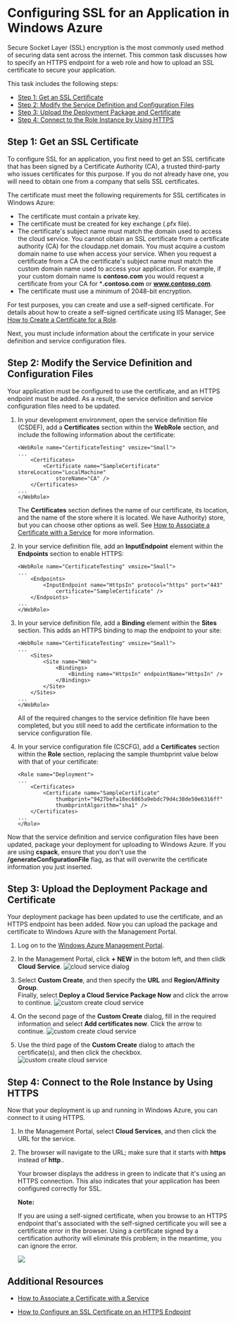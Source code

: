 <properties linkid="dev-shared-common-tasks-enable-ssl" urlDisplayName="Enable SSL" pageTitle="Configure SSL for a cloud service - Windows Azure" metaKeywords="Azure SSL, Azure HTTPS, Windows Azure SSL, Windows Azure HTTPS" metaDescription="Learn how to specify an HTTPS endpoint for a web role and how to upload an SSL certificate to secure your application." metaCanonical="" disqusComments="1" umbracoNaviHide="0" writer="" editor="mollybos" manager="jeffreyg" />

# Configuring SSL for an Application in Windows Azure

Secure Socket Layer (SSL) encryption is the most commonly used method of
securing data sent across the internet. This common task discusses how
to specify an HTTPS endpoint for a web role and how to upload an SSL
certificate to secure your application.

This task includes the following steps:

-   [Step 1: Get an SSL Certificate][]
-   [Step 2: Modify the Service Definition and Configuration Files][]
-   [Step 3: Upload the Deployment Package and Certificate][]
-   [Step 4: Connect to the Role Instance by Using HTTPS][]

<a name="step1"> </a>

## Step 1: Get an SSL Certificate

To configure SSL for an application, you first need to get an SSL
certificate that has been signed by a Certificate Authority (CA), a
trusted third-party who issues certificates for this purpose. If you do
not already have one, you will need to obtain one from a company that
sells SSL certificates.

The certificate must meet the following requirements for SSL
certificates in Windows Azure:

-   The certificate must contain a private key.
-   The certificate must be created for key exchange (.pfx file).
-   The certificate's subject name must match the domain used to access the cloud service. You cannot obtain an SSL certificate from a certificate authority (CA) for the cloudapp.net domain. You must acquire a custom domain name to use when access your service. When you request a certificate from a CA the certificate's subject name must match the custom domain name used to access your application. For example, if your custom domain name is **contoso.com** you would request a certificate from your CA for ***.contoso.com** or **www.contoso.com**.
-   The certificate must use a minimum of 2048-bit encryption.

For test purposes, you can create and use a self-signed certificate. For details about how to create a self-signed certificate using IIS Manager, See [How to Create a Certificate for a Role][].

Next, you must include information about the certificate in your service definition and service configuration files.

<a name="step2"> </a>

## Step 2: Modify the Service Definition and Configuration Files

Your application must be configured to use the certificate, and an HTTPS endpoint must be added. As a result, the service definition and service configuration files need to be updated.

1.  In your development environment, open the service definition file (CSDEF), add a **Certificates** section within the **WebRole** section, and include the following information about the certificate:

        <WebRole name="CertificateTesting" vmsize="Small">
        ...
            <Certificates>
                <Certificate name="SampleCertificate" storeLocation="LocalMachine" 
                    storeName="CA" />
            </Certificates>
        ...
        </WebRole>

    The **Certificates** section defines the name of our certificate, its location, and the name of the store where it is located. We have Authority) store, but you can choose other options as well. See [How to Associate a Certificate with a Service][] for more information.

2.  In your service definition file, add an **InputEndpoint** element within the **Endpoints** section to enable HTTPS:

        <WebRole name="CertificateTesting" vmsize="Small">
        ...
            <Endpoints>
                <InputEndpoint name="HttpsIn" protocol="https" port="443" 
                    certificate="SampleCertificate" />
            </Endpoints>
        ...
        </WebRole>

3.  In your service definition file, add a **Binding** element within the **Sites** section. This adds an HTTPS binding to map the endpoint to your site:

        <WebRole name="CertificateTesting" vmsize="Small">
        ...
            <Sites>
                <Site name="Web">
                    <Bindings>
                        <Binding name="HttpsIn" endpointName="HttpsIn" />
                    </Bindings>
                </Site>
            </Sites>
        ...
        </WebRole>

    All of the required changes to the service definition file have been completed, but you still need to add the certificate information to the service configuration file.

4.  In your service configuration file (CSCFG), add a **Certificates** section within the **Role** section, replacing the sample thumbprint value below with that of your certificate:

        <Role name="Deployment">
        ...
            <Certificates>
                <Certificate name="SampleCertificate" 
                    thumbprint="9427befa18ec6865a9ebdc79d4c38de50e6316ff" 
                    thumbprintAlgorithm="sha1" />
            </Certificates>
        ...
        </Role>

Now that the service definition and service configuration files have been updated, package your deployment for uploading to Windows Azure. If you are using **cspack**, ensure that you don't use the **/generateConfigurationFile** flag, as that will overwrite the certificate information you just inserted.

<a name="step3"> </a>

## Step 3: Upload the Deployment Package and Certificate

Your deployment package has been updated to use the certificate, and an
HTTPS endpoint has been added. Now you can upload the package and
certificate to Windows Azure with the Management Portal.

1.  Log on to the [Windows Azure Management Portal].

2.  In the Management Portal, click **+ NEW** in the botom left, and then clidk **Cloud Service**.
	![cloud service dialog][new-cloud-service]

3.  Select **Custom Create**, and then specify the **URL** and **Region/Affinity Group**.  
	Finally, select **Deploy a Cloud Service Package Now** and click the arrow to continue.
	![custom create cloud service][custom-create-page1]
	
4.  On the second page of the **Custom Create** dialog, fill in the required information and select **Add certificates now**. Click the arrow to continue.
	![custom create cloud service][custom-create-page2]

5. Use the third page of the **Custom Create** dialog to attach the certificate(s), and then click the checkbox.
	![custom create cloud service][custom-create-page3] 

<a name="step4"> </a>

## Step 4: Connect to the Role Instance by Using HTTPS

Now that your deployment is up and running in Windows Azure, you can
connect to it using HTTPS.

1.  In the Management Portal, select **Cloud Services**, and then click the URL for the service.

2.  The browser will navigate to the URL; make sure that it starts
	with **https** instead of **http**..

    Your browser displays the address in green to indicate that it's
    using an HTTPS connection. This also indicates that your application
    has been configured correctly for SSL.

    <div class="dev-callout">
	<strong>Note:</strong>
	<p>If you are using a self-signed certificate, when you
    browse to an HTTPS endpoint that's associated with the self-signed
    certificate you will see a certificate error in the browser. Using a
    certificate signed by a certification authority will eliminate this
    problem; in the meantime, you can ignore the error.</p>
	</div>

    ![][3]

## Additional Resources
* [How to Associate a Certificate with a Service][]
* [How to Configure an SSL Certificate on an HTTPS Endpoint][]

  [Step 1: Get an SSL Certificate]: #step1
  [Step 2: Modify the Service Definition and Configuration Files]: #step2
  [Step 3: Upload the Deployment Package and Certificate]: #step3
  [Step 4: Connect to the Role Instance by Using HTTPS]: #step4
  [How to Create a Certificate for a Role]: http://msdn.microsoft.com/en-us/library/windowsazure/gg432987.aspx
  [How to Associate a Certificate with a Service]: http://msdn.microsoft.com/en-us/library/windowsazure/gg465718.aspx
  [Windows Azure Management Portal]: http://windows.azure.com
  [0]: ../../../DevCenter/Shared/Media/ssl-01.png
  [1]: ../../../DevCenter/Shared/Media/ssl-02.png
  [2]: ../../../DevCenter/Shared/Media/ssl-03.png
  [3]: ../../../DevCenter/Shared/Media/ssl-04.png
  [How to Configure an SSL Certificate on an HTTPS Endpoint]: http://msdn.microsoft.com/en-us/library/windowsazure/ff795779.aspx
  [new-cloud-service]: ../Media/cloud-service-new-custom-create.png
  [custom-create-page1]: ../../Shared/Media/cloud-service-custom-create.png
  [custom-create-page2]: ../../Shared/Media/cloud-service-custom-create-package.png
  [custom-create-page3]: ../../Shared/Media/cloud-service-custom-created-add-cert.png
